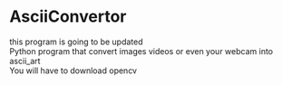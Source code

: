 # AsciiConvertor


this program is going to be updated  
Python program that convert images videos or even your webcam into ascii_art  
You will have to download opencv
